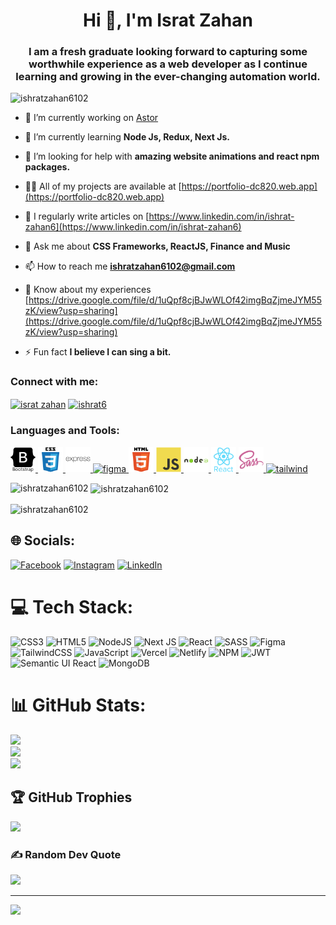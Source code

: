 <h1 align="center">Hi 🤗, I'm Israt Zahan</h1>
<h3 align="center">I am a fresh graduate looking forward to capturing some worthwhile experience as a web developer as I continue learning and growing in the ever-changing automation world.</h3>

<p align="left"> <img src="https://komarev.com/ghpvc/?username=
ishratzahan6102&label=Profile%20views&color=0e75b6&style=flat" alt="
ishratzahan6102" /> </p>


- 🔭 I’m currently working on [Astor](https://phone-resell-center.web.app)

- 🌱 I’m currently learning **Node Js, Redux, Next Js.**

- 🤝 I’m looking for help with **amazing website animations and react npm packages.**

- 👨‍💻 All of my projects are available at [https://portfolio-dc820.web.app](https://portfolio-dc820.web.app)

- 📝 I regularly write articles on [https://www.linkedin.com/in/ishrat-zahan6](https://www.linkedin.com/in/ishrat-zahan6)

- 💬 Ask me about **CSS Frameworks, ReactJS, Finance and Music**

- 📫 How to reach me **ishratzahan6102@gmail.com**

- 📄 Know about my experiences [https://drive.google.com/file/d/1uQpf8cjBJwWLOf42imgBqZjmeJYM55zK/view?usp=sharing](https://drive.google.com/file/d/1uQpf8cjBJwWLOf42imgBqZjmeJYM55zK/view?usp=sharing)

- ⚡ Fun fact **I believe I can sing a bit.**

<h3 align="left">Connect with me:</h3>
<p align="left">
<a href="https://linkedin.com/in/israt zahan" target="blank"><img align="center" src="https://raw.githubusercontent.com/rahuldkjain/github-profile-readme-generator/master/src/images/icons/Social/linked-in-alt.svg" alt="israt zahan" height="30" width="40" /></a>
<a href="https://instagram.com/ishrat6" target="blank"><img align="center" src="https://raw.githubusercontent.com/rahuldkjain/github-profile-readme-generator/master/src/images/icons/Social/instagram.svg" alt="ishrat6" height="30" width="40" /></a>
</p>

<h3 align="left">Languages and Tools:</h3>
<p align="left"> <a href="https://getbootstrap.com" target="_blank" rel="noreferrer"> <img src="https://raw.githubusercontent.com/devicons/devicon/master/icons/bootstrap/bootstrap-plain-wordmark.svg" alt="bootstrap" width="40" height="40"/> </a> <a href="https://www.w3schools.com/css/" target="_blank" rel="noreferrer"> <img src="https://raw.githubusercontent.com/devicons/devicon/master/icons/css3/css3-original-wordmark.svg" alt="css3" width="40" height="40"/> </a> <a href="https://expressjs.com" target="_blank" rel="noreferrer"> <img src="https://raw.githubusercontent.com/devicons/devicon/master/icons/express/express-original-wordmark.svg" alt="express" width="40" height="40"/> </a> <a href="https://www.figma.com/" target="_blank" rel="noreferrer"> <img src="https://www.vectorlogo.zone/logos/figma/figma-icon.svg" alt="figma" width="40" height="40"/> </a> <a href="https://www.w3.org/html/" target="_blank" rel="noreferrer"> <img src="https://raw.githubusercontent.com/devicons/devicon/master/icons/html5/html5-original-wordmark.svg" alt="html5" width="40" height="40"/> </a> <a href="https://developer.mozilla.org/en-US/docs/Web/JavaScript" target="_blank" rel="noreferrer"> <img src="https://raw.githubusercontent.com/devicons/devicon/master/icons/javascript/javascript-original.svg" alt="javascript" width="40" height="40"/> </a> <a href="https://nodejs.org" target="_blank" rel="noreferrer"> <img src="https://raw.githubusercontent.com/devicons/devicon/master/icons/nodejs/nodejs-original-wordmark.svg" alt="nodejs" width="40" height="40"/> </a> <a href="https://reactjs.org/" target="_blank" rel="noreferrer"> <img src="https://raw.githubusercontent.com/devicons/devicon/master/icons/react/react-original-wordmark.svg" alt="react" width="40" height="40"/> </a> <a href="https://sass-lang.com" target="_blank" rel="noreferrer"> <img src="https://raw.githubusercontent.com/devicons/devicon/master/icons/sass/sass-original.svg" alt="sass" width="40" height="40"/> </a> <a href="https://tailwindcss.com/" target="_blank" rel="noreferrer"> <img src="https://www.vectorlogo.zone/logos/tailwindcss/tailwindcss-icon.svg" alt="tailwind" width="40" height="40"/> </a> </p>

<p><img align="left" src="https://github-readme-stats.vercel.app/api/top-langs?username=ishratzahan6102&show_icons=true&locale=en&layout=compact" alt="ishratzahan6102" /></p>

<p>&nbsp;<img align="center" src="https://github-readme-stats.vercel.app/api?username=ishratzahan6102&show_icons=true&locale=en" alt="ishratzahan6102" /></p>

<p><img align="center" src="https://github-readme-streak-stats.herokuapp.com/?user=ishratzahan6102&" alt="ishratzahan6102" /></p>


## 🌐 Socials:
[![Facebook](https://img.shields.io/badge/Facebook-%231877F2.svg?logo=Facebook&logoColor=white)](https://facebook.com/ishratZahan6) [![Instagram](https://img.shields.io/badge/Instagram-%23E4405F.svg?logo=Instagram&logoColor=white)](https://instagram.com/ishrat_z6) [![LinkedIn](https://img.shields.io/badge/LinkedIn-%230077B5.svg?logo=linkedin&logoColor=white)](https://linkedin.com/in/ishrat-zahan6) 

# 💻 Tech Stack:
![CSS3](https://img.shields.io/badge/css3-%231572B6.svg?style=for-the-badge&logo=css3&logoColor=white) ![HTML5](https://img.shields.io/badge/html5-%23E34F26.svg?style=for-the-badge&logo=html5&logoColor=white) ![NodeJS](https://img.shields.io/badge/node.js-6DA55F?style=for-the-badge&logo=node.js&logoColor=white) ![Next JS](https://img.shields.io/badge/Next-black?style=for-the-badge&logo=next.js&logoColor=white) ![React](https://img.shields.io/badge/react-%2320232a.svg?style=for-the-badge&logo=react&logoColor=%2361DAFB) ![SASS](https://img.shields.io/badge/SASS-hotpink.svg?style=for-the-badge&logo=SASS&logoColor=white) 	![Figma](https://img.shields.io/badge/figma-%23F24E1E.svg?style=for-the-badge&logo=figma&logoColor=white) ![TailwindCSS](https://img.shields.io/badge/tailwindcss-%2338B2AC.svg?style=for-the-badge&logo=tailwind-css&logoColor=white) ![JavaScript](https://img.shields.io/badge/javascript-%23323330.svg?style=for-the-badge&logo=javascript&logoColor=%23F7DF1E) ![Vercel](https://img.shields.io/badge/vercel-%23000000.svg?style=for-the-badge&logo=vercel&logoColor=white) ![Netlify](https://img.shields.io/badge/netlify-%23000000.svg?style=for-the-badge&logo=netlify&logoColor=#00C7B7) ![NPM](https://img.shields.io/badge/NPM-%23000000.svg?style=for-the-badge&logo=npm&logoColor=white) ![JWT](https://img.shields.io/badge/JWT-black?style=for-the-badge&logo=JSON%20web%20tokens) ![Semantic UI React](https://img.shields.io/badge/Semantic%20UI%20React-%2335BDB2.svg?style=for-the-badge&logo=SemanticUIReact&logoColor=white) ![MongoDB](https://img.shields.io/badge/MongoDB-%234ea94b.svg?style=for-the-badge&logo=mongodb&logoColor=white)
# 📊 GitHub Stats:
![](https://github-readme-stats.vercel.app/api?username=ishratzahan6102&theme=react&hide_border=false&include_all_commits=false&count_private=false)<br/>
![](https://github-readme-streak-stats.herokuapp.com/?user=ishratzahan6102&theme=react&hide_border=false)<br/>
![](https://github-readme-stats.vercel.app/api/top-langs/?username=ishratzahan6102&theme=react&hide_border=false&include_all_commits=false&count_private=false&layout=compact)

## 🏆 GitHub Trophies
![](https://github-profile-trophy.vercel.app/?username=ishratzahan6102&theme=nord&no-frame=false&no-bg=true&margin-w=4)

### ✍️ Random Dev Quote
![](https://quotes-github-readme.vercel.app/api?type=vetical&theme=radical)

---
[![](https://visitcount.itsvg.in/api?id=ishratzahan6102&icon=4&color=0)](https://visitcount.itsvg.in)

<!-- Proudly created with GPRM ( https://gprm.itsvg.in ) -->


